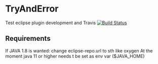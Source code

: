 # TryAndError 
Test eclipse plugin development and Travis [![Build Status](https://travis-ci.org/wurstbroteater/TryAndError.svg?branch=main)](https://travis-ci.org/github/wurstbroteater/TryAndError)

## Requirements
If JAVA 1.8 is wanted: change eclipse-repo.url to sth like oxygen 
At the moment java 11 or higher needs t be set as env var ($JAVA_HOME)



